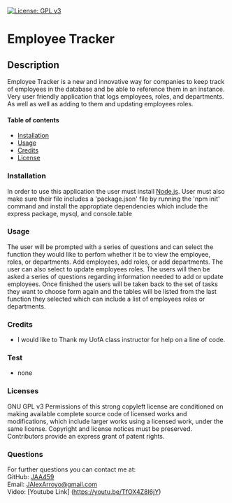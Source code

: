 [![License: GPL v3](https://img.shields.io/badge/License-GPLv3-blue.svg)](https://www.gnu.org/licenses/gpl-3.0)
    
  # Employee Tracker #


  ## Description ##
  Employee Tracker is a new and innovative way for companies to keep track of employees in the database and be able to reference them in an instance. Very user friendly application that logs employees, roles, and departments. As well as well as adding to them and updating employees roles.
      
      
  #### Table of contents ####
  * [Installation](#installation)
  * [Usage](#usage)
  * [Credits](#credits)
  * [License](#license)
      
      
  ### Installation ###
  In order to use this application the user must install [Node.js](https://nodejs.org/en/). User must also make sure their file includes a 'package.json' file by running the 'npm init' command and install the approptiate dependencies which include the express package, mysql, and console.table
      
      
  ### Usage ###
  The user will be prompted with a series of questions and can select the function they would like to perfom whether it be to view the employee, roles, or departments. Add employees, add roles, or add departments. The user can also select to update employees roles. The users will then be asked a series of questions regarding information needed to add or update employees. Once finished the users will be taken back to the set of tasks they want to choose form again and the tables will be listed from the last function they selected which can include a list of employees roles or departments.
      
      
  ### Credits ###
  * I would like to Thank my UofA class instructor for help on a line of code.
      
      
  ### Test ###
  * none

  ### Licenses ###
  GNU GPL v3
  Permissions of this strong copyleft license are conditioned on making available complete source code of licensed works and modifications, which include larger works using a licensed work, under the same license. Copyright and license notices must be preserved. Contributors provide an express grant of patent rights.
  ### Questions ###
  For further questions you can contact me at:</br>
  GitHub: [JAA459](https://github.com/JAA459) </br>
  Email: [JAlexArroyo@gmail.com](JAlexArroyo@gmail.com) </br>
  Video: [Youtube Link] (https://youtu.be/TfOX4Z8l6jY)
  
    

